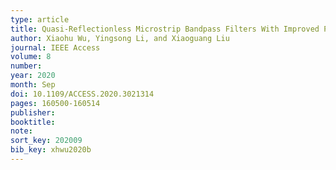 ```yaml
---
type: article
title: Quasi-Reflectionless Microstrip Bandpass Filters With Improved Passband Flatness and Out-of-Band Rejection
author: Xiaohu Wu, Yingsong Li, and Xiaoguang Liu
journal: IEEE Access
volume: 8
number:
year: 2020
month: Sep
doi: 10.1109/ACCESS.2020.3021314
pages: 160500-160514
publisher:
booktitle:
note:
sort_key: 202009
bib_key: xhwu2020b
---
```

